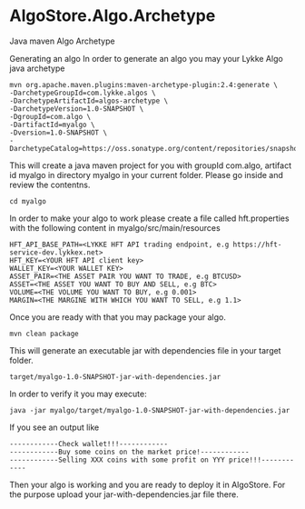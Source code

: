 # AlgoStore.Algo.Archetype
Java maven Algo Archetype

Generating an algo
In order to generate an algo you may your Lykke Algo java archetype 

```
mvn org.apache.maven.plugins:maven-archetype-plugin:2.4:generate \
-DarchetypeGroupId=com.lykke.algos \
-DarchetypeArtifactId=algos-archetype \
-DarchetypeVersion=1.0-SNAPSHOT \
-DgroupId=com.algo \
-DartifactId=myalgo \
-Dversion=1.0-SNAPSHOT \
-DarchetypeCatalog=https://oss.sonatype.org/content/repositories/snapshots

```

This will create a java maven project for you with groupId com.algo, artifact id myalgo in directory myalgo in your current folder. 
Please go inside and review the contentns.
```
cd myalgo
```
In order to make your algo to work please create a file called hft.properties 
with the following content in myalgo/src/main/resources
```
HFT_API_BASE_PATH=<LYKKE HFT API trading endpoint, e.g https://hft-service-dev.lykkex.net>
HFT_KEY=<YOUR HFT API client key>
WALLET_KEY=<YOUR WALLET KEY>
ASSET_PAIR=<THE ASSET PAIR YOU WANT TO TRADE, e.g BTCUSD> 
ASSET=<THE ASSET YOU WANT TO BUY AND SELL, e.g BTC>
VOLUME=<THE VOLUME YOU WANT TO BUY, e.g 0.001>
MARGIN=<THE MARGINE WITH WHICH YOU WANT TO SELL, e.g 1.1>
```
Once you are ready with that you may package your algo.
```
mvn clean package 
```
This will generate an executable jar with dependencies file in your target folder. 
```
target/myalgo-1.0-SNAPSHOT-jar-with-dependencies.jar
```
In order to verify it you may execute:
```
java -jar myalgo/target/myalgo-1.0-SNAPSHOT-jar-with-dependencies.jar
```
If you see an output like 
```
------------Check wallet!!!------------
------------Buy some coins on the market price!------------
------------Selling XXX coins with some profit on YYY price!!!------------
```
Then your algo is working and you are ready to deploy it in AlgoStore.
For the purpose upload your jar-with-dependencies.jar file there.



